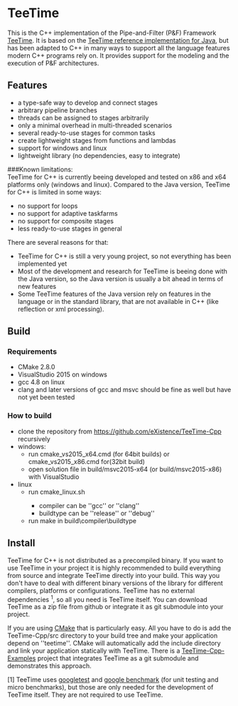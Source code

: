 # TeeTime

This is the C++ implementation of the Pipe-and-Filter (P&F) Framework [TeeTime](http://teetime-framework.github.io/).
It is based on the [TeeTime reference implementation for Java](https://github.com/teetime-framework/TeeTime), but has been adapted to C++ in many ways to support all the language features modern C++ programs rely on.
It provides support for the modeling and the execution of P&F architectures.

## Features

 * a type-safe way to develop and connect stages
 * arbitrary pipeline branches
 * threads can be assigned to stages arbitrarily
 * only a minimal overhead in multi-threaded scenarios 
 * several ready-to-use stages for common tasks
 * create lightweight stages from functions and lambdas 
 * support for windows and linux
 * lightweight library (no dependencies, easy to integrate)

###Known limitations:	
TeeTime for C++ is currently beeing developed and tested on x86 and x64 platforms only (windows and linux). Compared to the Java version, TeeTime for C++ is limited in some ways:
 * no support for loops
 * no support for adaptive taskfarms
 * no support for composite stages
 * less ready-to-use stages in general

There are several reasons for that:
 * TeeTime for C++ is still a very young project, so not everything has been implemented yet
 * Most of the development and research for TeeTime is beeing done with the Java version, so the Java version is usually a bit ahead in terms of new features
 * Some TeeTime features of the Java version rely on features in the language or in the standard library, that are not available in C++ (like reflection or xml processing).

## Build

### Requirements

 * CMake 2.8.0
 * VisualStudio 2015 on windows
 * gcc 4.8 on linux
 * clang and later versions of gcc and msvc should be fine as well but have not yet been tested

### How to build

 * clone the repository from https://github.com/eXistence/TeeTime-Cpp recursively
 * windows:
   * run cmake_vs2015_x64.cmd (for 64bit builds) or cmake_vs2015_x86.cmd for(32bit build)
   * open solution file in build/msvc2015-x64 (or build/msvc2015-x86) with VisualStudio
 * linux
   * run cmake_linux.sh <compiler> <buildtype>
     * compiler can be ''gcc'' or ''clang''
     * buildtype can be ''release'' or ''debug''
   * run make in build\compiler\buildtype
 
## Install

TeeTime for C++ is not distributed as a precompiled binary. If you want to use TeeTime in your project it is highly recommended to build everything from source and integrate TeeTime directly into your build. 
This way you don't have to deal with different binary versions of the library for different compilers, platforms or configurations.
TeeTime has no external dependencies <sup>1</sup>, so all you need is TeeTime itself. You can download TeeTime as a zip file from github or integrate it as git submodule into your project.

If you are using [CMake](https://cmake.org) that is particularly easy. All you have to do is add the TeeTime-Cpp/src directory to your build tree and make your application depend on ''teetime''. 
CMake will automatically add the include directory and link your application statically with TeeTime. There is a [TeeTime-Cpp-Examples](https://github.com/eXistence/TeeTime-Cpp-Examples) project that integrates TeeTime as a git submodule and demonstrates this approach.

   
[1] TeeTime uses [googletest](https://github.com/google/googletest) and [google benchmark](https://github.com/google/benchmark) (for unit testing and micro benchmarks), but those are only needed for the development of TeeTime itself. They are not required to use TeeTime.